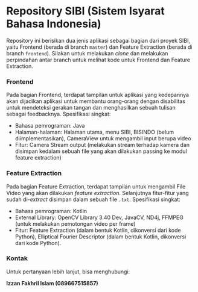 # Repository SIBI (Sistem Isyarat Bahasa Indonesia)

Repository ini berisikan dua jenis aplikasi sebagai bagian dari proyek SIBI, yaitu Frontend (berada di branch `master`) dan Feature Extraction (berada di branch `frontend`). Silakan untuk melakukan *clone* dan melakukan perpindahan antar branch untuk melihat kode untuk Frontend dan Feature Extraction.

### Frontend

Pada bagian Frontend, terdapat tampilan untuk aplikasi yang kedepannya akan dijadikan aplikasi untuk membantu orang-orang dengan disabilitas untuk mendeteksi gerakan tangan dan menghasilkan sebuah tulisan sebagai feedbacknya. Spesifikasi singkat:

- Bahasa pemrograman: Java
- Halaman-halaman: Halaman utama, menu SIBI, BISINDO (belum diimplementasikan), CameraView untuk mengambil input berupa video
- Fitur: Camera Stream output (melakukan stream terhadap kamera dan disimpan kedalam sebuah file yang akan dilakukan passing ke modul feature extraction)

### Feature Extraction

Pada bagian Feature Extraction, terdapat tampilan untuk mengambil File Video yang akan dilakukan *feature extraction*. Selanjutnya fitur-fitur yang sudah di-*extract* disimpan dalam sebuah file `.txt`. Spesifikasi singkat:

- Bahasa pemrograman: Kotlin
- External Library: OpenCV Library 3.40 Dev, JavaCV, ND4j, FFMPEG (untuk melakukan pemotongan video per frame)
- Fitur: Feature Extraction (dalam bentuk Kotlin, dikonversi dari kode Python), Elliptical Fourier Descriptor (dalam bentuk Kotlin, dikonversi dari kode Python).

### Kontak

Untuk pertanyaan lebih lanjut, bisa menghubungi:

**Izzan Fakhril Islam (089667515857)**

